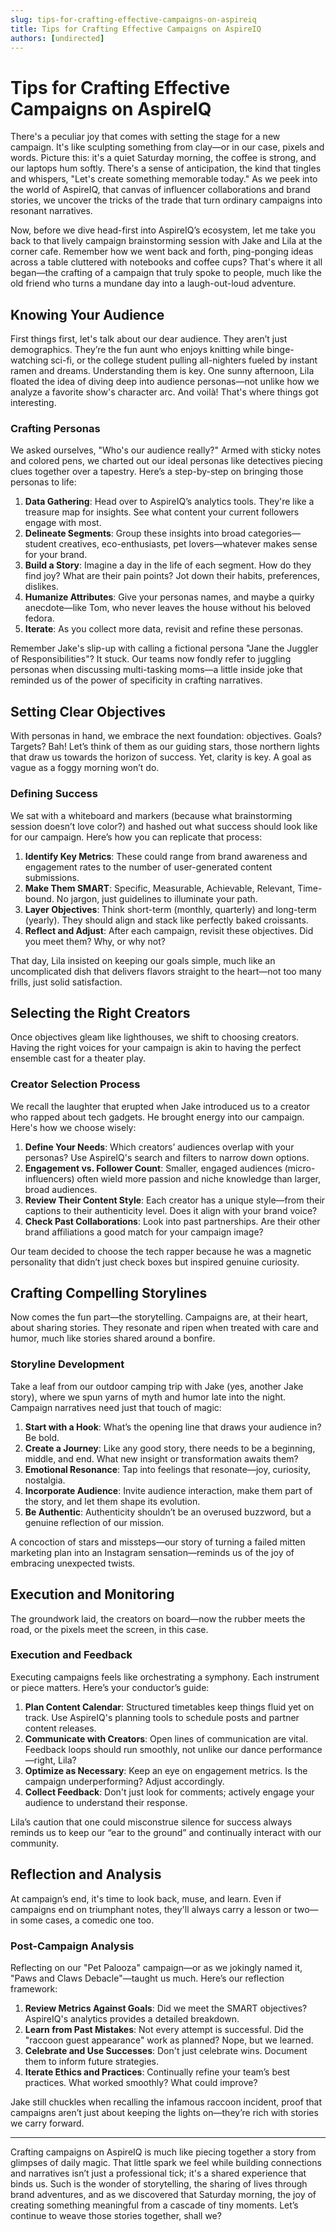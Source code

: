 ```yaml
---
slug: tips-for-crafting-effective-campaigns-on-aspireiq
title: Tips for Crafting Effective Campaigns on AspireIQ
authors: [undirected]
---
```



# Tips for Crafting Effective Campaigns on AspireIQ

There's a peculiar joy that comes with setting the stage for a new campaign. It's like sculpting something from clay—or in our case, pixels and words. Picture this: it's a quiet Saturday morning, the coffee is strong, and our laptops hum softly. There's a sense of anticipation, the kind that tingles and whispers, "Let's create something memorable today." As we peek into the world of AspireIQ, that canvas of influencer collaborations and brand stories, we uncover the tricks of the trade that turn ordinary campaigns into resonant narratives.

Now, before we dive head-first into AspireIQ’s ecosystem, let me take you back to that lively campaign brainstorming session with Jake and Lila at the corner cafe. Remember how we went back and forth, ping-ponging ideas across a table cluttered with notebooks and coffee cups? That's where it all began—the crafting of a campaign that truly spoke to people, much like the old friend who turns a mundane day into a laugh-out-loud adventure.

## Knowing Your Audience

First things first, let's talk about our dear audience. They aren’t just demographics. They’re the fun aunt who enjoys knitting while binge-watching sci-fi, or the college student pulling all-nighters fueled by instant ramen and dreams. Understanding them is key. One sunny afternoon, Lila floated the idea of diving deep into audience personas—not unlike how we analyze a favorite show's character arc. And voilà! That's where things got interesting.

### Crafting Personas

We asked ourselves, "Who's our audience really?" Armed with sticky notes and colored pens, we charted out our ideal personas like detectives piecing clues together over a tapestry. Here’s a step-by-step on bringing those personas to life:

1. **Data Gathering**: Head over to AspireIQ’s analytics tools. They're like a treasure map for insights. See what content your current followers engage with most.
2. **Delineate Segments**: Group these insights into broad categories—student creatives, eco-enthusiasts, pet lovers—whatever makes sense for your brand.
3. **Build a Story**: Imagine a day in the life of each segment. How do they find joy? What are their pain points? Jot down their habits, preferences, dislikes.
4. **Humanize Attributes**: Give your personas names, and maybe a quirky anecdote—like Tom, who never leaves the house without his beloved fedora.
5. **Iterate**: As you collect more data, revisit and refine these personas.

Remember Jake's slip-up with calling a fictional persona "Jane the Juggler of Responsibilities"? It stuck. Our teams now fondly refer to juggling personas when discussing multi-tasking moms—a little inside joke that reminded us of the power of specificity in crafting narratives.

## Setting Clear Objectives

With personas in hand, we embrace the next foundation: objectives. Goals? Targets? Bah! Let’s think of them as our guiding stars, those northern lights that draw us towards the horizon of success. Yet, clarity is key. A goal as vague as a foggy morning won’t do.

### Defining Success

We sat with a whiteboard and markers (because what brainstorming session doesn’t love color?) and hashed out what success should look like for our campaign. Here’s how you can replicate that process:

1. **Identify Key Metrics**: These could range from brand awareness and engagement rates to the number of user-generated content submissions.
2. **Make Them SMART**: Specific, Measurable, Achievable, Relevant, Time-bound. No jargon, just guidelines to illuminate your path.
3. **Layer Objectives**: Think short-term (monthly, quarterly) and long-term (yearly). They should align and stack like perfectly baked croissants.
4. **Reflect and Adjust**: After each campaign, revisit these objectives. Did you meet them? Why, or why not?

That day, Lila insisted on keeping our goals simple, much like an uncomplicated dish that delivers flavors straight to the heart—not too many frills, just solid satisfaction.

## Selecting the Right Creators

Once objectives gleam like lighthouses, we shift to choosing creators. Having the right voices for your campaign is akin to having the perfect ensemble cast for a theater play.

### Creator Selection Process

We recall the laughter that erupted when Jake introduced us to a creator who rapped about tech gadgets. He brought energy into our campaign. Here's how we choose wisely:

1. **Define Your Needs**: Which creators’ audiences overlap with your personas? Use AspireIQ's search and filters to narrow down options.
2. **Engagement vs. Follower Count**: Smaller, engaged audiences (micro-influencers) often wield more passion and niche knowledge than larger, broad audiences.
3. **Review Their Content Style**: Each creator has a unique style—from their captions to their authenticity level. Does it align with your brand voice?
4. **Check Past Collaborations**: Look into past partnerships. Are their other brand affiliations a good match for your campaign image?

Our team decided to choose the tech rapper because he was a magnetic personality that didn’t just check boxes but inspired genuine curiosity.

## Crafting Compelling Storylines

Now comes the fun part—the storytelling. Campaigns are, at their heart, about sharing stories. They resonate and ripen when treated with care and humor, much like stories shared around a bonfire.

### Storyline Development

Take a leaf from our outdoor camping trip with Jake (yes, another Jake story), where we spun yarns of myth and humor late into the night. Campaign narratives need just that touch of magic:

1. **Start with a Hook**: What’s the opening line that draws your audience in? Be bold.
2. **Create a Journey**: Like any good story, there needs to be a beginning, middle, and end. What new insight or transformation awaits them?
3. **Emotional Resonance**: Tap into feelings that resonate—joy, curiosity, nostalgia.
4. **Incorporate Audience**: Invite audience interaction, make them part of the story, and let them shape its evolution.
5. **Be Authentic**: Authenticity shouldn’t be an overused buzzword, but a genuine reflection of our mission.

A concoction of stars and missteps—our story of turning a failed mitten marketing plan into an Instagram sensation—reminds us of the joy of embracing unexpected twists.

## Execution and Monitoring

The groundwork laid, the creators on board—now the rubber meets the road, or the pixels meet the screen, in this case.

### Execution and Feedback

Executing campaigns feels like orchestrating a symphony. Each instrument or piece matters. Here’s your conductor’s guide:

1. **Plan Content Calendar**: Structured timetables keep things fluid yet on track. Use AspireIQ's planning tools to schedule posts and partner content releases.
2. **Communicate with Creators**: Open lines of communication are vital. Feedback loops should run smoothly, not unlike our dance performance—right, Lila?
3. **Optimize as Necessary**: Keep an eye on engagement metrics. Is the campaign underperforming? Adjust accordingly.
4. **Collect Feedback**: Don't just look for comments; actively engage your audience to understand their response.

Lila’s caution that one could misconstrue silence for success always reminds us to keep our “ear to the ground” and continually interact with our community.

## Reflection and Analysis

At campaign’s end, it's time to look back, muse, and learn. Even if campaigns end on triumphant notes, they'll always carry a lesson or two—in some cases, a comedic one too.

### Post-Campaign Analysis

Reflecting on our "Pet Palooza" campaign—or as we jokingly named it, "Paws and Claws Debacle"—taught us much. Here’s our reflection framework:

1. **Review Metrics Against Goals**: Did we meet the SMART objectives? AspireIQ's analytics provides a detailed breakdown.
2. **Learn from Past Mistakes**: Not every attempt is successful. Did the "raccoon guest appearance" work as planned? Nope, but we learned.
3. **Celebrate and Use Successes**: Don't just celebrate wins. Document them to inform future strategies.
4. **Iterate Ethics and Practices**: Continually refine your team’s best practices. What worked smoothly? What could improve?

Jake still chuckles when recalling the infamous raccoon incident, proof that campaigns aren’t just about keeping the lights on—they’re rich with stories we carry forward.

---

Crafting campaigns on AspireIQ is much like piecing together a story from glimpses of daily magic. That little spark we feel while building connections and narratives isn’t just a professional tick; it's a shared experience that binds us. Such is the wonder of storytelling, the sharing of lives through brand adventures, and as we discovered that Saturday morning, the joy of creating something meaningful from a cascade of tiny moments. Let’s continue to weave those stories together, shall we?